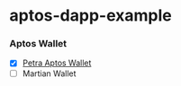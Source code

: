 # aptos-dapp-example

### Aptos Wallet

- [X] [Petra Aptos Wallet](./wallet/petra-aptos-wallet)
- [ ] Martian Wallet